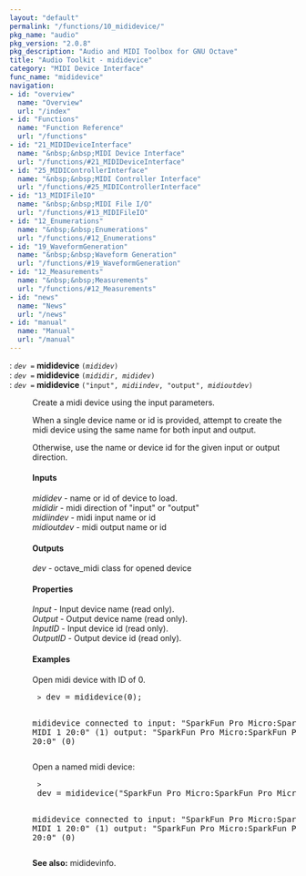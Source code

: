 ```yaml
---
layout: "default"
permalink: "/functions/10_mididevice/"
pkg_name: "audio"
pkg_version: "2.0.8"
pkg_description: "Audio and MIDI Toolbox for GNU Octave"
title: "Audio Toolkit - mididevice"
category: "MIDI Device Interface"
func_name: "mididevice"
navigation:
- id: "overview"
  name: "Overview"
  url: "/index"
- id: "Functions"
  name: "Function Reference"
  url: "/functions"
- id: "21_MIDIDeviceInterface"
  name: "&nbsp;&nbsp;MIDI Device Interface"
  url: "/functions/#21_MIDIDeviceInterface"
- id: "25_MIDIControllerInterface"
  name: "&nbsp;&nbsp;MIDI Controller Interface"
  url: "/functions/#25_MIDIControllerInterface"
- id: "13_MIDIFileIO"
  name: "&nbsp;&nbsp;MIDI File I/O"
  url: "/functions/#13_MIDIFileIO"
- id: "12_Enumerations"
  name: "&nbsp;&nbsp;Enumerations"
  url: "/functions/#12_Enumerations"
- id: "19_WaveformGeneration"
  name: "&nbsp;&nbsp;Waveform Generation"
  url: "/functions/#19_WaveformGeneration"
- id: "12_Measurements"
  name: "&nbsp;&nbsp;Measurements"
  url: "/functions/#12_Measurements"
- id: "news"
  name: "News"
  url: "/news"
- id: "manual"
  name: "Manual"
  url: "/manual"
---
```

<dl class="first-deftypefn">
<dt class="deftypefn" id="index-mididevice"><span class="category-def">: </span><span><code class="def-type"><var class="var">dev</var> =</code> <strong class="def-name">mididevice</strong> <code class="def-code-arguments">(<var class="var">mididev</var>)</code><a class="copiable-link" href='#index-mididevice'></a></span></dt>
<dt class="deftypefnx def-cmd-deftypefn" id="index-mididevice-1"><span class="category-def">: </span><span><code class="def-type"><var class="var">dev</var> =</code> <strong class="def-name">mididevice</strong> <code class="def-code-arguments">(<var class="var">mididir</var>, <var class="var">mididev</var>)</code><a class="copiable-link" href='#index-mididevice-1'></a></span></dt>
<dt class="deftypefnx def-cmd-deftypefn" id="index-mididevice-2"><span class="category-def">: </span><span><code class="def-type"><var class="var">dev</var> =</code> <strong class="def-name">mididevice</strong> <code class="def-code-arguments">(&quot;input&quot;, <var class="var">midiindev</var>, &quot;output&quot;, <var class="var">midioutdev</var>)</code><a class="copiable-link" href='#index-mididevice-2'></a></span></dt>
<dd><p>Create a midi device using the input parameters.
</p>
<p>When a single device name or id is provided, attempt to create the midi device using the same name for both input and output.
</p>
<p>Otherwise, use the name or device id for the given input or output direction.
</p>
<h4 class="subsubheading" id="Inputs">Inputs</h4>
<p><var class="var">mididev</var> - name or id of device to load.<br>
 <var class="var">mididir</var> - midi direction of &quot;input&quot; or &quot;output&quot;<br>
 <var class="var">midiindev</var> - midi input name or id<br>
 <var class="var">midioutdev</var> - midi output name or id
</p>
<h4 class="subsubheading" id="Outputs">Outputs</h4>
<p><var class="var">dev</var> - octave_midi class for opened device
</p>
<h4 class="subsubheading" id="Properties">Properties</h4>
<p><var class="var">Input</var> - Input device name (read only).<br>
 <var class="var">Output</var> - Output device name (read only).<br>
 <var class="var">InputID</var> - Input device id (read only).<br>
 <var class="var">OutputID</var> - Output device id (read only).<br>
</p>
<h4 class="subsubheading" id="Examples">Examples</h4>
<p>Open midi device with ID of 0.
 </p><div class="example">
<pre class="example-preformatted"> <code class="command">&gt;</code> dev = mididevice(0);

  mididevice connected to
    input: &quot;SparkFun Pro Micro:SparkFun Pro Micro MIDI 1 20:0&quot; (1)
    output: &quot;SparkFun Pro Micro:SparkFun Pro Micro MIDI 1 20:0&quot; (0)
 </pre></div>

<p>Open a named midi device:
 </p><div class="example">
<pre class="example-preformatted"> <code class="command">&gt;</code> dev = mididevice(&quot;SparkFun Pro Micro:SparkFun Pro Micro MIDI 1 20:0&quot;);

  mididevice connected to
    input: &quot;SparkFun Pro Micro:SparkFun Pro Micro MIDI 1 20:0&quot; (1)
    output: &quot;SparkFun Pro Micro:SparkFun Pro Micro MIDI 1 20:0&quot; (0)
 </pre></div>


<p><strong class="strong">See also:</strong> mididevinfo.
 </p></dd></dl>